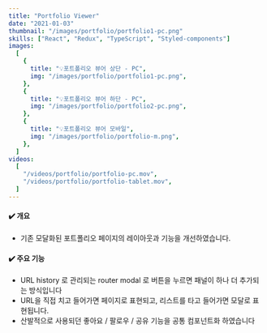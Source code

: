 ```yaml
---
title: "Portfolio Viewer"
date: "2021-01-03"
thumbnail: "/images/portfolio/portfolio1-pc.png"
skills: ["React", "Redux", "TypeScript", "Styled-components"]
images:
  [
    {
      title: "💡포트폴리오 뷰어 상단 - PC",
      img: "/images/portfolio/portfolio1-pc.png",
    },
    {
      title: "💡포트폴리오 뷰어 하단 - PC",
      img: "/images/portfolio/portfolio2-pc.png",
    },
    {
      title: "💡포트폴리오 뷰어 모바일",
      img: "/images/portfolio/portfolio-m.png",
    },
  ]
videos:
  [
    "/videos/portfolio/portfolio-pc.mov",
    "/videos/portfolio/portfolio-tablet.mov",
  ]
---
```


#### **✔️ 개요**

- 기존 모달화된 포트폴리오 페이지의 레이아웃과 기능을 개선하였습니다.

#### **✔️ 주요 기능**

- URL history 로 관리되는 router modal 로 버튼을 누르면 패널이 하나 더 추가되는 방식입니다
- URL을 직접 치고 들어가면 페이지로 표현되고, 리스트를 타고 들어가면 모달로 표현됩니다.
- 산발적으로 사용되던 좋아요 / 팔로우 / 공유 기능을 공통 컴포넌트화 하였습니다
